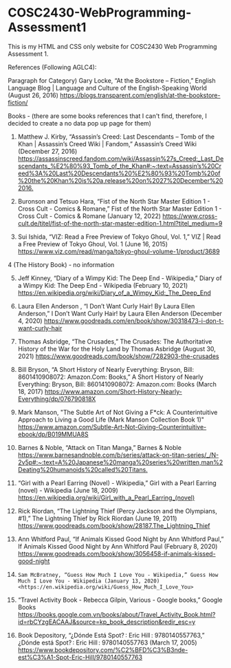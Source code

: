 # COSC2430-WebProgramming-Assessment1

This is my HTML and CSS only website for COSC2430 Web Programming Assessment 1.



References (Following AGLC4):

Paragraph for Category) Gary Locke, “At the Bookstore – Fiction,” English Language Blog | Language and Culture of the English-Speaking World (August 26, 2016) <https://blogs.transparent.com/english/at-the-bookstore-fiction/>

Books - (there are some books references that I can't find, therefore, I decided to create a no data pop up page for them)

1) Matthew J. Kirby, “Assassin’s Creed: Last Descendants – Tomb of the Khan | Assassin’s Creed Wiki | Fandom,” Assassin’s Creed Wiki (December 27, 2016) <https://assassinscreed.fandom.com/wiki/Assassin%27s_Creed:_Last_Descendants_%E2%80%93_Tomb_of_the_Khan#:~:text=Assassin’s%20Creed%3A%20Last%20Descendants%20%E2%80%93%20Tomb%20of%20the%20Khan%20is%20a,release%20on%2027%20December%202016.>

2) Buronson and Tetsuo Hara, “Fist of the North Star Master Edition 1 - Cross Cult - Comics & Romane,” Fist of the North Star Master Edition 1 - Cross Cult - Comics & Romane (January 12, 2022) <https://www.cross-cult.de/titel/fist-of-the-north-star-master-edition-1.html?titel_medium=9>

3) Sui Ishida, “VIZ: Read a Free Preview of Tokyo Ghoul, Vol. 1,” VIZ | Read a Free Preview of Tokyo Ghoul, Vol. 1 (June 16, 2015) <https://www.viz.com/read/manga/tokyo-ghoul-volume-1/product/3689>

4 (The History Book) - no information

5) Jeff Kinney, “Diary of a Wimpy Kid: The Deep End - Wikipedia,” Diary of a Wimpy Kid: The Deep End - Wikipedia (February 10, 2021) <https://en.wikipedia.org/wiki/Diary_of_a_Wimpy_Kid:_The_Deep_End>

6) Laura Ellen Anderson , “I Don’t Want Curly Hair! By Laura Ellen Anderson,” I Don’t Want Curly Hair! by Laura Ellen Anderson (December 4, 2020) <https://www.goodreads.com/en/book/show/30318473-i-don-t-want-curly-hair>

7)  Thomas Asbridge, “The Crusades,” The Crusades: The Authoritative History of the War for the Holy Land by Thomas Asbridge (August 30, 2021) <https://www.goodreads.com/book/show/7282903-the-crusades>

8) Bill Bryson, “A Short History of Nearly Everything: Bryson, Bill: 8601410908072: Amazon.Com: Books,” A Short History of Nearly Everything: Bryson, Bill: 8601410908072: Amazon.com: Books (March 18, 2017) <https://www.amazon.com/Short-History-Nearly-Everything/dp/076790818X>

9) Mark Manson, "The Subtle Art of Not Giving a F*ck: A Counterintuitive Approach to Living a Good Life (Mark Manson Collection Book 1)" https://www.amazon.com/Subtle-Art-Not-Giving-Counterintuitive-ebook/dp/B019MMUA8S

10) Barnes & Noble, “Attack on Titan Manga,” Barnes & Noble <https://www.barnesandnoble.com/b/series/attack-on-titan-series/_/N-2v5p#:~:text=A%20Japanese%20manga%20series%20written,man%2Deating%20humanoids%20called%20Titans.>

11) “Girl with a Pearl Earring (Novel) - Wikipedia,” Girl with a Pearl Earring (novel) - Wikipedia (June 18, 2009) <https://en.wikipedia.org/wiki/Girl_with_a_Pearl_Earring_(novel)>

12) Rick Riordan, “The Lightning Thief (Percy Jackson and the Olympians, #1),” The Lightning Thief by Rick Riordan (June 19, 2011) <https://www.goodreads.com/book/show/28187.The_Lightning_Thief>

13) Ann Whitford Paul, “If Animals Kissed Good Night by Ann Whitford Paul,” If Animals Kissed Good Night by Ann Whitford Paul (February 8, 2020) <https://www.goodreads.com/book/show/3056458-if-animals-kissed-good-night>

14) 	Sam McBratney, “Guess How Much I Love You - Wikipedia,” Guess How Much I Love You - Wikipedia (January 13, 2020) <https://en.wikipedia.org/wiki/Guess_How_Much_I_Love_You>

15) “Travel Activity Book - Rebecca Gilpin, Various - Google books,” Google Books <https://books.google.com.vn/books/about/Travel_Activity_Book.html?id=rbCYzgEACAAJ&source=kp_book_description&redir_esc=y>

16) Book Depository, “¿Dónde Está Spot? : Eric Hill : 9780140557763,” ¿Dónde está Spot? : Eric Hill : 9780140557763 (March 17, 2005) <https://www.bookdepository.com/%C2%BFD%C3%B3nde-est%C3%A1-Spot-Eric-Hill/9780140557763>
